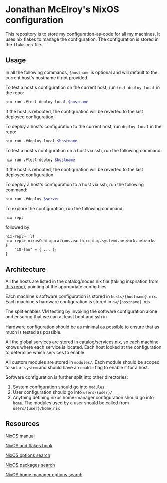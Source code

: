 Jonathan McElroy's NixOS configuration
======

This repository is to store my configuration-as-code for all my machines. It uses nix flakes to manage the configuration. The configuration is stored in the `flake.nix` file.

Usage
-----

In all the following commands, `$hostname` is optional and will default to the current host's hostname if not provided.

To test a host's configuration on the current host, run `test-deploy-local` in the repo:
```bash
nix run .#test-deploy-local $hostname
```
If the host is rebooted, the configuration will be reverted to the last deployed configuration.

To deploy a host's configuration to the current host, run `deploy-local` in the repo:
```bash
nix run .#deploy-local $hostname
```

To test a host's configuration on a host via ssh, run the following command:
```bash
nix run .#test-deploy $hostname
```
If the host is rebooted, the configuration will be reverted to the last deployed configuration.

To deploy a host's configuration to a host via ssh, run the following command:
```bash
nix run .#deploy $server
```

To explore the configuration, run the following command:
```bash
nix repl
```
followed by:
```
nix-repl> :lf .
nix-repl> nixosConfigurations.earth.config.systemd.network.networks
{
    "10-lan" = { ... };
}
```

Architecture
------------

All the hosts are listed in the catalog/nodes.nix file (taking inspiration from [this repo](https://github.com/jhillyerd/homelab)), pointing at the appropriate config files. 

Each machine's software configuration is stored in `hosts/{hostname}.nix`. Each machine's hardware configuration is stored in `hw/{hostname}.nix`

The split enables VM testing by invoking the software configuration alone and ensuring that we can at least boot and ssh in.

Hardware configuration should be as minimal as possible to ensure that as much is tested as possible.

All the global services are stored in catalog/services.nix, so each machine knows where each service is located. Each host looked at the configuration to determine which services to enable.

All custom modules are stored in `modules/`. Each module should be scoped to `solar-system` and should have an `enable` flag to enable it for a host.

Software configuration is further split into other directories:
1. System configuration should go into `modules`.
2. User configuration should go into `users/{user}/`
3. Anything defining nixos home-manager configuration should go into `home`. The modules used by a user should be called from `users/{user}/home.nix`

Resources
---------

[NixOS manual](https://nix.dev/manual/nix/2.18/language/)

[NixOS and flakes book](https://nixos-and-flakes.thiscute.world/)

[NixOS options search](https://search.nixos.org/options?channel=24.05)

[NixOS packages search](https://search.nixos.org/packages?channel=24.05)

[NixOS home manager options search](https://home-manager-options.extranix.com/?release=release-24.05)